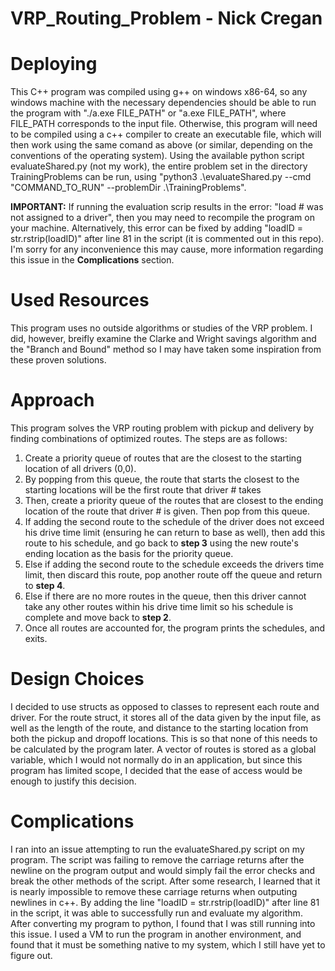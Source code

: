 # VRP_Routing_Problem - Nick Cregan

# Deploying
This C++ program was compiled using g++ on windows x86-64, so any windows machine with the necessary dependencies should be able to run the program with "./a.exe FILE_PATH" or "a.exe FILE_PATH", where FILE_PATH corresponds to the input file. Otherwise, this program will need to be compiled using a c++ compiler to create an executable file, which will then work using the same comand as above (or similar, depending on the conventions of the operating system). Using the available python script evaluateShared.py (not my work), the entire problem set in the directory TrainingProblems can be run, using "python3 .\evaluateShared.py --cmd "COMMAND_TO_RUN" --problemDir .\TrainingProblems".

**IMPORTANT:** If running the evaluation scrip results in the error: "load # was not assigned to a driver", then you may need to recompile the program on your machine. Alternatively, this error can be fixed by adding "loadID = str.rstrip(loadID)" after line 81 in the script (it is commented out in this repo). I'm sorry for any inconvenience this may cause, more information regarding this issue in the **Complications** section.

# Used Resources
This program uses no outside algorithms or studies of the VRP problem. I did, however, breifly examine the Clarke and Wright savings algorithm and the "Branch and Bound" method so I may have taken some inspiration from these proven solutions.

# Approach
This program solves the VRP routing problem with pickup and delivery by finding combinations of optimized routes. The steps are as follows:
1. Create a priority queue of routes that are the closest to the starting location of all drivers (0,0).
2. By popping from this queue, the route that starts the closest to the starting locations will be the first route that driver # takes
3. Then, create a priority queue of the routes that are closest to the ending location of the route that driver # is given. Then pop from this queue.
4. If adding the second route to the schedule of the driver does not exceed his drive time limit (ensuring he can return to base as well), then add this route to his schedule, and go back to **step 3** using the new route's ending location as the basis for the priority queue.
5. Else if adding the second route to the schedule exceeds the drivers time limit, then discard this route, pop another route off the queue and return to **step 4**.
6. Else if there are no more routes in the queue, then this driver cannot take any other routes within his drive time limit so his schedule is complete and move back to **step 2**.
7. Once all routes are accounted for, the program prints the schedules, and exits.

# Design Choices
I decided to use structs as opposed to classes to represent each route and driver. For the route struct, it stores all of the data given by the input file, as well as the length of the route, and distance to the starting location from both the pickup and dropoff locations. This is so that none of this needs to be calculated by the program later. A vector of routes is stored as a global variable, which I would not normally do in an application, but since this program has limited scope, I decided that the ease of access would be enough to justify this decision.

# Complications
I ran into an issue attempting to run the evaluateShared.py script on my program. The script was failing to remove the carriage returns after the newline on the program output and would simply fail the error checks and break the other methods of the script. After some research, I learned that it is nearly impossible to remove these carriage returns when outputing newlines in c++. By adding the line "loadID = str.rstrip(loadID)" after line 81 in the script, it was able to successfully run and evaluate my algorithm. After converting my program to python, I found that I was still running into this issue. I used a VM to run the program in another environment, and found that it must be something native to my system, which I still have yet to figure out. 